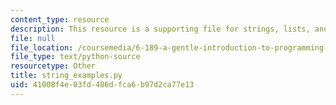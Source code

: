 ```yaml
---
content_type: resource
description: This resource is a supporting file for strings, lists, and list comprehensions.
file: null
file_location: /coursemedia/6-189-a-gentle-introduction-to-programming-using-python-january-iap-2011/41008f4e03fd486dfca6b97d2ca77e13_string_examples.py
file_type: text/python-source
resourcetype: Other
title: string_examples.py
uid: 41008f4e-03fd-486d-fca6-b97d2ca77e13
---
```

